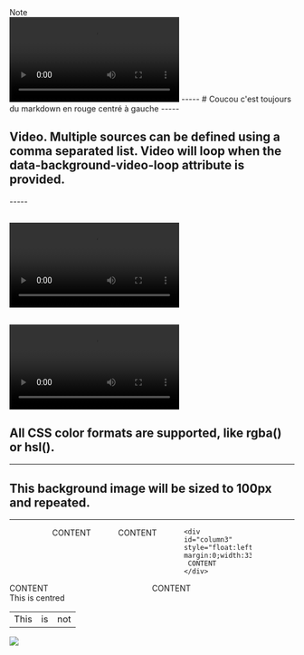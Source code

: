 <aside class="notes">
        Note 
</aside>
    <video class="stretch" src="http://clips.vorwaerts-gmbh.de/big_buck_bunny.mp4"></video>
-----
<!-- .slide: data-background="#ff0000" -->   
<!-- .slide: style="text-align: left;"> -->  
# Coucou c'est toujours du markdown en rouge centré à gauche
-----
<section data-background-video="https://s3.amazonaws.com/static.slid.es/site/homepage/v1/homepage-video-editor.mp4,https://s3.amazonaws.com/static.slid.es/site/homepage/v1/homepage-video-editor.webm" data-background-video-loop>
    <h2>Video. Multiple sources can be defined using a comma separated list. Video will loop when the data-background-video-loop attribute is provided.</h2>
</section>
-----

<video class="stretch" src="http://clips.vorwaerts-gmbh.de/big_buck_bunny.mp4"></video>
-----
<video data-autoplay src="http://clips.vorwaerts-gmbh.de/big_buck_bunny.mp4"></video>
-----
<section data-background="#ff0000">
    <h2>All CSS color formats are supported, like rgba() or hsl().</h2>
</section>

-----
<section data-background="pictures/poppy_champ.jpg">
    <h2>This background image will be sized to 100px and repeated.</h2>
</section>

-----
<div id="contentBox" style="margin:0px auto; width:70%">
     <!-- columns divs, float left, no margin so there is no space between column, width=1/3 -->
    <div id="column1" style="float:left; margin:0; width:33%;">
     CONTENT
    </div>
    <div id="column2" style="float:left; margin:0;width:33%;">
     CONTENT
    </div>

    <div id="column3" style="float:left; margin:0;width:33%">
     CONTENT
    </div>
</div>


<div id="contentBox" style="margin:0px auto; width:100%">
    <div id="column1" style="float:left; margin:0; width:50%;">
     CONTENT
    </div>
    <div id="column2" style="float:left; margin:0;width:50%;">
     CONTENT
    </div>
</div>


  <section>
  <p>This is centred</p>
  <table class="reveal">
    <tr>
      <td>This</td>
      <td>is</td>
      <td>not</td>
    </tr>
  </table>
  </section>

<div style="position: relative" >
   <img class="img-inline"  src="foo1.png" />
   <img class="img-inline" style="position: absolute; top: 0; left: 0;" src="foo2.png" />
</div>
<section data-background-video="video.mp4,video.webm" data-background-color="#000000">

<!-- .element: class="fragment" data-fragment-index="2" -->


